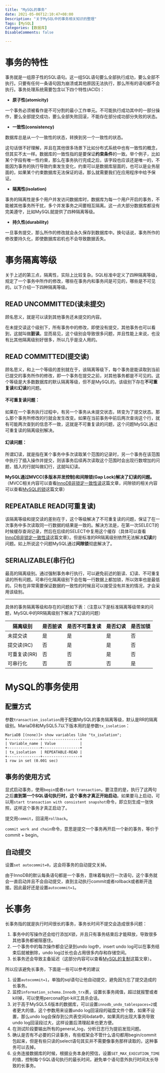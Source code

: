 ```yaml
---
title: "MySQL的事务"
date: 2021-05-06T12:10:47+08:00
Description: "关于MySQL中的事务相关知识的整理"
Tags: [MySQL]
Categories: [数据库]
DisableComments: false

---
```


# 事务的特性

事务就是一组原子性的SQL语句。这一组SQL语句要么全部执行成功，要么全部不执行。只要有任何一条语句因为崩溃或其他原因无法执行，那么所有的语句都不会执行。事务处理系统需要包含以下四个特性(ACID)：

- **原子性(atomicity)**

一个事务必须被看作是不可分割的最小工作单元。不可能执行成功其中的一部分操作，要么全部提交成功，要么全部失败回滚，不能存在部分成功部分失败的状态。

- **一致性(consistency)**

数据库总是从一个一致性的状态，转换到另一个一致性的状态。

这句话很不好理解，并且在其他很多场景下比如分布式系统中也有一致性的概念，但其实不太一样。数据库的一致性指的是要保证**约束条件**的一致。举个例子，比如某个字段有唯一性约束，那么在事务执行完成之后，该字段也应该还是唯一的，不能因为事务的执行导致约束发生变化，约束可以是数据库层面的，也可以是业务层面的，如果某个约束数据库无法保证的话，那么就需要我们在应用程序中给予保证。

- **隔离性(isolation)**

事务的隔离性是多个用户并发访问数据库时，数据库为每一个用户开启的事务，不能被其他事务所干扰，多个并发事务之间要相互隔离。这一点大部分数据库都没有完美遵守，比如MySQL就提供了四种隔离等级。

- **持久性(durability)**

一旦事务提交，那么所作的修改就会永久保存到数据库中。换句话说，事务所作的修改要持久化，即使数据库宕机也不会导致数据丢失。

# 事务隔离等级

关于上述的第三点，隔离性，实际上比较复杂。SQL标准中定义了四种隔离等级，规定了一个事务中所作的修改，哪些在事务内和事务间是可见的，哪些是不可见的。以下介绍一下四种隔离等级。

## READ UNCOMMITTED(读未提交)

顾名思义，就是可以读到其他事务还未提交的内容。

在未提交读这个级别下，所有事务中的修改，即使没有提交，其他事务也可以看到，这就叫做**脏读**。显而易见，这个级别会导致很多问题，并且性能上来说，也没有比其他隔离级别好很多，所以几乎是没人用的。

## READ COMMITTED(提交读)

顾名思义，和上一个等级的差别就在于，该隔离等级下，每个事务是能读取到当前已提交的事务所作的修改，即一个事务在提交之前，对其他事务都是不可见的。这个等级是大多数数据库的默认隔离等级，但不是MySQL的。该级别下存在**不可重复读**和**幻读**的问题。

#### 不可重复读问题：

如果在一个事务执行过程中，有另一个事务从未提交状态，转变为了提交状态。那么那个事务所修改的行就会发生改变。如果在当前事务中前后两次查询这个行，就有可能两次查到的信息不一致，这就是不可重复读的问题，这个问题MySQL通过可重复读的隔离级别解决。

#### 幻读问题：

所谓幻读，就是指在某个事务中多次读取某个范围的记录时，另一个事务在该范围中执行了插入操作并提交，则该事务后续再次读取这个范围时会出现行数增加的问题，插入的行就叫做幻行，这就叫幻读。

**MySQL通过MVCC(多版本并发控制)和间隙锁(Gap Lock)解决了幻读的问题。**（MVCC相关内容可以查看[InnoDB非锁定一致性读](https://yanghairui.life/posts/innodb%E7%9A%84%E9%9D%9E%E9%94%81%E5%AE%9A%E4%B8%80%E8%87%B4%E6%80%A7%E8%AF%BB/)这篇文章，间隙锁的相关内容可以查看[MySQL的锁](https://yanghairui.life/posts/mysql%E7%9A%84%E9%94%81/)这篇文章）



## REPEATABLE READ(可重复读)

该隔离等级和提交读的差别在于，这个等级解决了不可重复读的问题，保证了在一次事务中多次读取同一行数据的结果是一致的。解决方法是，在第一次SELECT的时候缓存查询记录，然后在后续的SELECT中复用这个缓存（具体可以查看[InnoDB非锁定一致性读](https://yanghairui.life/posts/innodb%E7%9A%84%E9%9D%9E%E9%94%81%E5%AE%9A%E4%B8%80%E8%87%B4%E6%80%A7%E8%AF%BB/)这篇文章）。但是标准的RR隔离级别依然无法解决**幻读**的问题。如上所说这个问题MySQL通过**间隙锁**彻底解决了。

## SERIALIZABLE(串行化)

最高的隔离级别。通过强制事务串行执行，可以避免前述的脏读、幻读、不可重复读的所有问题。可串行化隔离级别下会在每一行数据上都加锁，所以效率也是最低的。只有在非常需要保证数据的一致性的时候且可以接受没有并发的情况，才会采用该级别。

---

具体的事务隔离等级和存在的问题如下表：（注意以下是标准隔离等级带来的问题，MySQL中的RR隔离级别下解决了幻读的问题）

| 隔离级别     | 是否脏读 | 是否不可重复读 | 是否幻读 | 是否加锁 |
| ------------ | -------- | -------------- | -------- | -------- |
| 未提交读     | 是       | 是             | 是       | 否       |
| 提交读(RC)   | 否       | 是             | 是       | 否       |
| 可重复读(RR) | 否       | 否             | 是       | 否       |
| 可串行化     | 否       | 否             | 否       | 是       |

# MySQL的事务使用

## 配置方式

参数`transaction_isolation`用于配置MySQL的事务隔离等级，默认是RR的隔离级别。MariaDB和MySQL5.7以下版本用的是参数`tx_isolation`：

```mysql
MariaDB [(none)]> show variables like "tx_isolation";
+---------------+-----------------+
| Variable_name | Value           |
+---------------+-----------------+
| tx_isolation  | REPEATABLE-READ |
+---------------+-----------------+
1 row in set (0.001 sec)
```

## 事务的使用方式

显式启动事务，使用`begin`或者`start transaction`，要注意的是，执行了这两句之后**直到第一个SQL语句执行时，这个事务才真正开始启动**。如果要马上启动，可以用`start transaction with consistent snapshot`命令，即立刻生成一张快照，这样这个事务才真正启动了。

提交用`commit`，回滚用`rollback`。

`commit work and chain`命令，意思是提交一个事务再开启一个新的事务，等价于commit + begin。

## 自动提交

设置`set autocommit=0`，这会将事务的自动提交关掉。

由于InnoDB的默认每条语句都是一个事务，意味着每执行一次语句，这个事务就会一直启动并且不会自动提交，直到主动执行commit或者rollback或者断开连接。因此最好还是设置`autocommit=1`。

# 长事务

长事务指的就是执行时间很长的事务，事务长时间不提交会造成很多问题：

1. 事务中的写操作还会给行添加X锁，并且只有事务结束后才能释放，导致很多其他事务都被阻塞住。
2. 一个事务中的每次操作都会记录到undo log中，insert undo log可以在事务结束后就被删除，undo log过长也会占用很多内存和存储空间。
3. 长事务还会导致主备延迟（这部分内容可以查看[MySQL的复制](https://yanghairui.life/posts/mysql%E5%A4%8D%E5%88%B6/)这篇文章）。

所以应该避免长事务，下面是一些可以参考的建议

1. 设置`autocommit=1`，单独的sql语句让他自动提交，避免因为忘了提交造成的长事务。
2. 监控`information_schema.Innodb_trx`表，设置长事务阈值，超过就报警或者kill掉，可以使用percona的pt-kill工具杀会话。
3. 对于高于MySQL5.6版本的数据库，可以设置`innodb_undo_tablespaces=2`或者更大的值，这个参数用来设置undo log回滚段的磁盘文件个数，如果不设置，那么undo log会保存到公共表空间ibdata中，如果真的出现大事务导致undo log回滚段过大，这样设置后清理起来也更方便。
4. 在测试阶段要输出所有的general_log，分析日志行为提前发现问题。
5. 确认是否有不必要的只读事务，有些框架会不管什么语句都用begin/commit包起来，但是有些只读的select语句其实并不需要像事务那样读取的，这种事务可以去掉。
6. 业务连接数据库的时候，根据业务本身的预估，设置`SET_MAX_EXECUTION_TIME`的值，控制每个SQL语句执行的最长时间，避免单个语句意外执行时间太长导致的长事务。